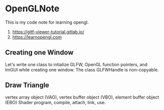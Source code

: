 # OpenGLNote
This is my code note for learning opengl.
 
1. https://gltf-viewer-tutorial.gitlab.io/
2. https://learnopengl.com

## Creating one Window

Let's write one class to intialize GLFW, OpenGL function pointers, and ImGUI while creating one window.
The class GLFWHandle is non-copyable. 

## Draw Triangle

vertex array object (VAO), vertex buffer object (VBO), element buffer object (EBO)
Shader program, compile, attach, link, use.